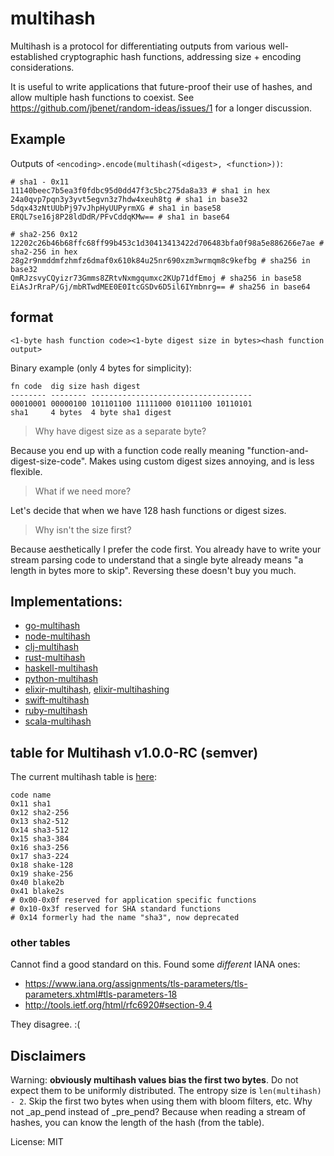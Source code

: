 # multihash

Multihash is a protocol for differentiating outputs from various well-established cryptographic hash functions, addressing size + encoding considerations.

It is useful to write applications that future-proof their use of hashes, and allow multiple hash functions to coexist. See https://github.com/jbenet/random-ideas/issues/1 for a longer discussion.

## Example

Outputs of `<encoding>.encode(multihash(<digest>, <function>))`:

```
# sha1 - 0x11
11140beec7b5ea3f0fdbc95d0dd47f3c5bc275da8a33 # sha1 in hex
24a0qvp7pqn3y3yvt5egvn3z7hdw4xeuh8tg # sha1 in base32
5dqx43zNtUUbPj97vJhpHyUUPyrmXG # sha1 in base58
ERQL7se16j8P28ldDdR/PFvCddqKMw== # sha1 in base64

# sha2-256 0x12
12202c26b46b68ffc68ff99b453c1d30413413422d706483bfa0f98a5e886266e7ae # sha2-256 in hex
28g2r9nmddmfzhmfz6dmaf0x610k84u25nr690xzm3wrmqm8c9kefbg # sha256 in base32
QmRJzsvyCQyizr73Gmms8ZRtvNxmgqumxc2KUp71dfEmoj # sha256 in base58
EiAsJrRraP/Gj/mbRTwdMEE0E0ItcGSDv6D5il6IYmbnrg== # sha256 in base64
```

## format

```
<1-byte hash function code><1-byte digest size in bytes><hash function output>
```

Binary example (only 4 bytes for simplicity):

```
fn code  dig size hash digest
-------- -------- ------------------------------------
00010001 00000100 101101100 11111000 01011100 10110101
sha1     4 bytes  4 byte sha1 digest
```

> Why have digest size as a separate byte?

Because you end up with a function code really meaning "function-and-digest-size-code". Makes using custom digest sizes annoying, and is less flexible.

> What if we need more?

Let's decide that when we have 128 hash functions or digest sizes.

> Why isn't the size first?

Because aesthetically I prefer the code first. You already have to write your stream parsing code to understand that a single byte already means "a length in bytes more to skip". Reversing these doesn't buy you much.

## Implementations:

- [go-multihash](//github.com/jbenet/go-multihash)
- [node-multihash](//github.com/jbenet/node-multihash)
- [clj-multihash](//github.com/greglook/clj-multihash)
- [rust-multihash](//github.com/google/rust-multihash)
- [haskell-multihash](//github.com/LukeHoersten/multihash)
- [python-multihash](//github.com/tehmaze/python-multihash)
- [elixir-multihash](//github.com/zabirauf/ex_multihash), [elixir-multihashing](//github.com/candeira/ex_multihashing)
- [swift-multihash](//github.com/NeoTeo/SwiftMultihash)
- [ruby-multihash](//github.com/neocities/ruby-multihash)
- [scala-multihash](//github.com/mediachain/scala-multihash)

## table for Multihash v1.0.0-RC (semver)

The current multihash table is [here](hashtable.csv):

```
code name
0x11 sha1
0x12 sha2-256
0x13 sha2-512
0x14 sha3-512
0x15 sha3-384
0x16 sha3-256
0x17 sha3-224
0x18 shake-128
0x19 shake-256
0x40 blake2b
0x41 blake2s
# 0x00-0x0f reserved for application specific functions
# 0x10-0x3f reserved for SHA standard functions
# 0x14 formerly had the name "sha3", now deprecated
```


### other tables

Cannot find a good standard on this. Found some _different_ IANA ones:

- https://www.iana.org/assignments/tls-parameters/tls-parameters.xhtml#tls-parameters-18
- http://tools.ietf.org/html/rfc6920#section-9.4

They disagree. :(

## Disclaimers

Warning: **obviously multihash values bias the first two bytes**. Do not expect them to be uniformly distributed. The entropy size is `len(multihash) - 2`. Skip the first two bytes when using them with bloom filters, etc. Why not _ap_pend instead of _pre_pend? Because when reading a stream of hashes, you can know the length of the hash (from the table).

License: MIT
